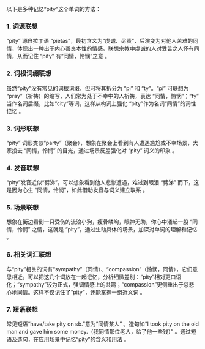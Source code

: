 以下是多种记忆“pity”这个单词的方法：
### 1. 词源联想
“pity” 源自拉丁语 “pietas”，最初含义为“虔诚、尽责”，后演变为对他人苦难的同情，体现出一种出于内心善良本性的情感。联想宗教中虔诚的人对受苦之人怀有同情，从而记住 “pity” 有“同情，怜悯”之意 。
### 2. 词根词缀联想
虽然“pity”没有常见的词根词缀，但可将其拆分为 “pi” 和 “ty”。“pi” 可联想为 “pray”（祈祷）的缩写，人们常为处于不幸中的人祈祷，表达 “同情，怜悯”；“ty” 当作名词后缀，比如“city”等词，这样从构词上强化 “pity”作为名词“同情”的词性记忆 。
### 3. 词形联想
“pity” 词形类似“party”（聚会），想象在聚会上看到有人遭遇尴尬或不幸场景，大家投去 “同情，怜悯” 的目光，通过场景反差强化对 “pity” 词义的印象 。
### 4. 发音联想
“pity”发音近似“劈涕”，可以想象看到他人悲惨遭遇，难过到眼泪 “劈涕” 而下，这是因为心生 “同情，怜悯”，如此借助发音与词义建立联系 。
### 5. 场景联想
想象在街边看到一只受伤的流浪小狗，瘦骨嶙峋，眼神无助，你心中涌起一股 “同情，怜悯” 之情，这就是 “pity”。通过生动具体的场景，加深对单词的理解和记忆 。
### 6. 相关词汇联想
与“pity”相关的词有“sympathy”（同情）、“compassion”（怜悯，同情），它们意思相近。可以把这几个词放在一起记忆，分析细微差别：“pity”相对更口语化；“sympathy”较为正式，强调情感上的共鸣；“compassion”更侧重出于慈悲心地同情。这样不仅记住了“pity”，还能掌握一组近义词 。
### 7. 短语联想
常见短语“have/take pity on sb.”意为“同情某人” 。造句如“I took pity on the old man and gave him some money.（我同情那位老人，给了他一些钱）” 。通过短语及造句，在应用场景中记忆“pity”的含义和用法 。 